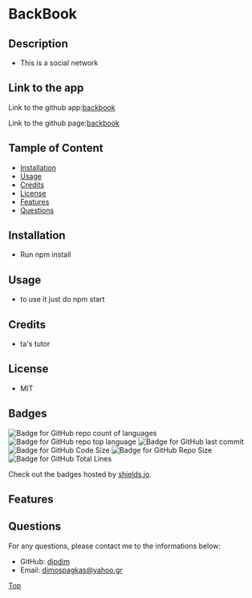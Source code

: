 
  # BackBook

  ## Description

  * This is a social network



  ## Link to the app

  Link to the github app:[backbook](https://github.com/djpdim/backbook)

  Link to the github page:[backbook](https://djpdim.github.io/backbook/)



  ## Tample of Content

  * [Installation](#installation)
  * [Usage](#usage)
  * [Credits](#credits)
  * [License](#license)
  * [Features](#features)
  * [Questions](#questions)



  ## Installation
  * Run npm install



  ## Usage
  * to use it just do npm start



  ## Credits
  * ta's tutor



  ## License
  * MIT



  ## Badges

  ![Badge for GitHub repo count of languages](https://img.shields.io/github/languages/count/djpdim/backbook?style=flat&logo=appveyor)
  ![Badge for GitHub repo top language](https://img.shields.io/github/languages/top/djpdim/backbook?style=flat&logo=appveyor)
  ![Badge for GitHub last commit](https://img.shields.io/github/last-commit/djpdim/backbook?style=flat&logo=appveyor)
  ![Badge for GitHub Code Size](https://img.shields.io/github/languages/code-size/djpdim/backbook?style=flat&logo=appveyor)
  ![Badge for GitHub Repo Size](https://img.shields.io/github/repo-size/djpdim/backbook?style=flat&logo=appveyor)
  ![Badge for GitHub Total Lines](https://img.shields.io/tokei/lines/github/djpdim/backbook?style=flat&logo=appveyor)

  Check out the badges hosted by [shields.io](https://shields.io/).



  ## Features
  



  ## Questions

  For any questions, please contact me to the informations below:

  * GitHub: [djpdim](https://github.com/djpdim)
  * Email: [dimospagkas@yahoo.gr](mailto:dimospagkas@yahoo.gr)

  [Top](#description)
